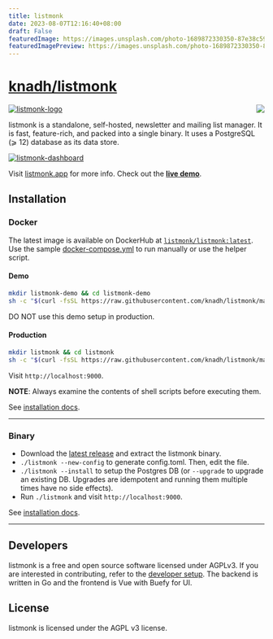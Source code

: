 ```yaml
---
title: listmonk
date: 2023-08-07T12:16:40+08:00
draft: False
featuredImage: https://images.unsplash.com/photo-1689872330350-87e38c591b4f?ixid=M3w0NjAwMjJ8MHwxfHJhbmRvbXx8fHx8fHx8fDE2OTEzODE2Nzl8&ixlib=rb-4.0.3
featuredImagePreview: https://images.unsplash.com/photo-1689872330350-87e38c591b4f?ixid=M3w0NjAwMjJ8MHwxfHJhbmRvbXx8fHx8fHx8fDE2OTEzODE2Nzl8&ixlib=rb-4.0.3
---
```


# [knadh/listmonk](https://github.com/knadh/listmonk)

<a href="https://zerodha.tech"><img src="https://zerodha.tech/static/images/github-badge.svg" align="right" /></a>

[![listmonk-logo](https://user-images.githubusercontent.com/547147/231084896-835dba66-2dfe-497c-ba0f-787564c0819e.png)](https://listmonk.app)

listmonk is a standalone, self-hosted, newsletter and mailing list manager. It is fast, feature-rich, and packed into a single binary. It uses a PostgreSQL (⩾ 12) database as its data store.

[![listmonk-dashboard](https://user-images.githubusercontent.com/547147/134939475-e0391111-f762-44cb-b056-6cb0857755e3.png)](https://listmonk.app)

Visit [listmonk.app](https://listmonk.app) for more info. Check out the [**live demo**](https://demo.listmonk.app).

## Installation

### Docker

The latest image is available on DockerHub at [`listmonk/listmonk:latest`](https://hub.docker.com/r/listmonk/listmonk/tags?page=1&ordering=last_updated&name=latest). Use the sample [docker-compose.yml](https://github.com/knadh/listmonk/blob/master/docker-compose.yml) to run manually or use the helper script. 

#### Demo

```bash
mkdir listmonk-demo && cd listmonk-demo
sh -c "$(curl -fsSL https://raw.githubusercontent.com/knadh/listmonk/master/install-demo.sh)"
```

DO NOT use this demo setup in production.

#### Production

```bash
mkdir listmonk && cd listmonk
sh -c "$(curl -fsSL https://raw.githubusercontent.com/knadh/listmonk/master/install-prod.sh)"
```
Visit `http://localhost:9000`.

**NOTE**: Always examine the contents of shell scripts before executing them.

See [installation docs](https://listmonk.app/docs/installation).

__________________

### Binary
- Download the [latest release](https://github.com/knadh/listmonk/releases) and extract the listmonk binary.
- `./listmonk --new-config` to generate config.toml. Then, edit the file.
- `./listmonk --install` to setup the Postgres DB (or `--upgrade` to upgrade an existing DB. Upgrades are idempotent and running them multiple times have no side effects).
- Run `./listmonk` and visit `http://localhost:9000`.

See [installation docs](https://listmonk.app/docs/installation).
__________________


## Developers
listmonk is a free and open source software licensed under AGPLv3. If you are interested in contributing, refer to the [developer setup](https://listmonk.app/docs/developer-setup). The backend is written in Go and the frontend is Vue with Buefy for UI. 


## License
listmonk is licensed under the AGPL v3 license.
